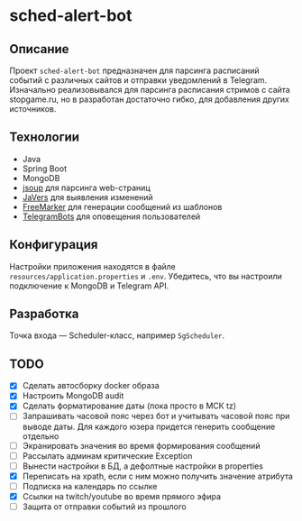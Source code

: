 # sched-alert-bot

## Описание
Проект `sched-alert-bot` предназначен для парсинга расписаний событий с различных сайтов и отправки уведомлений в Telegram.
Изначально реализовывался для парсинга расписания стримов с сайта stopgame.ru, но в разработан достаточно гибко, для добавления других источников.

## Технологии
- Java
- Spring Boot
- MongoDB
- [jsoup](https://jsoup.org/) для парсинга web-страниц
- [JaVers](https://javers.org/) для выявления изменений
- [FreeMarker](https://freemarker.apache.org/) для генерации сообщений из шаблонов
- [TelegramBots](https://github.com/rubenlagus/TelegramBots) для оповещения пользователей

## Конфигурация
Настройки приложения находятся в файле `resources/application.properties` и `.env`.
Убедитесь, что вы настроили подключение к MongoDB и Telegram API.

## Разработка
Точка входа — Scheduler-класс, например `SgScheduler`.

## TODO
- [x] Сделать автосборку docker образа
- [x] Настроить MongoDB audit
- [x] Сделать форматирование даты (пока просто в МСК tz)
- [ ] Запрашивать часовой пояс через бот и учитывать часовой пояс при выводе даты. Для каждого юзера придется генерить сообщение отдельно
- [ ] Экранировать значения во время формирования сообщений
- [ ] Рассылать админам критические Exception
- [ ] Вынести настройки в БД, а дефолтные настройки в properties
- [x] Переписать на xpath, если с ним можно получить значение атрибута
- [ ] Подписка на календарь по ссылке
- [x] Ссылки на twitch/youtube во время прямого эфира
- [ ] Защита от отправки событий из прошлого
